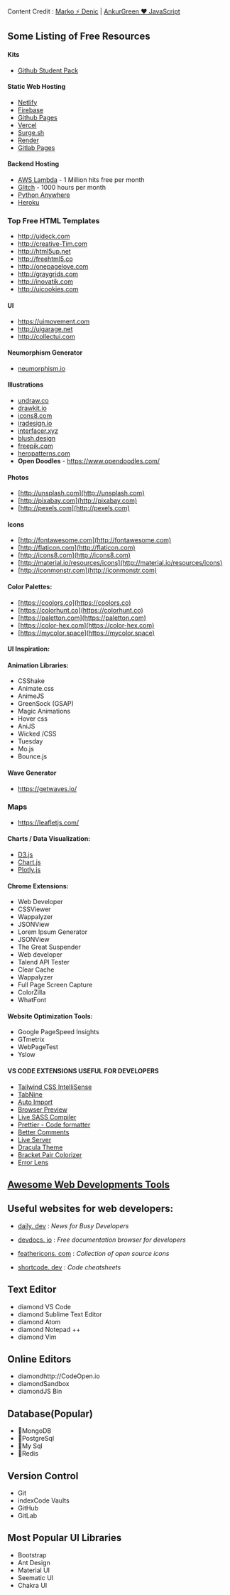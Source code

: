 Content Credit : [Marko ⚡ Denic](https://twitter.com/denicmarko) | [AnkurGreen :heart: JavaScript](https://twitter.com/TheAnkurTyagi)

## Some Listing of Free Resources

#### Kits
- [Github Student Pack](https://education.github.com/pack)

#### Static Web Hosting 
- [Netlify](https://netlify.com)
- [Firebase](http://firebase.google.com)
- [Github Pages](http://pages.github.com)
- [Vercel](http://vercel.com)
- [Surge.sh](http://surge.sh)
- [Render](http://render.com)
- [Gitlab Pages](https://docs.gitlab.com/ee/user/project/pages/)

#### Backend Hosting
- [AWS Lambda](https://aws.amazon.com/lambda/) - 1 Million hits free per month
- [Glitch](https://glitch.com/) - 1000 hours per month
- [Python Anywhere](https://www.pythonanywhere.com)
- [Heroku](https://www.heroku.com/free)

### Top Free HTML Templates
- http://uideck.com
- http://creative-Tim.com
- http://html5up.net 
- http://freehtml5.co 
- http://onepagelove.com
- http://graygrids.com
- http://inovatik.com
- http://uicookies.com


#### UI
- https://uimovement.com
- http://uigarage.net
- http://collectui.com

#### Neumorphism Generator
- [neumorphism.io](https://neumorphism.io/#76f353)

#### Illustrations 
- [undraw.co](https://undraw.co)
- [drawkit.io](https://drawkit.io)
- [icons8.com](https://icons8.com)
- [iradesign.io](https://iradesign.io)
- [interfacer.xyz](https://interfacer.xyz)
- [blush.design](https://blush.design)
- [freepik.com](https://freepik.com)
- [heropatterns.com](https://heropatterns.com)
- **Open Doodles** - https://www.opendoodles.com/

#### Photos
 - [http://unsplash.com](http://unsplash.com)
 - [http://pixabay.com](http://pixabay.com)
 - [http://pexels.com](http://pexels.com)
 
#### Icons
- [http://fontawesome.com](http://fontawesome.com)
- [http://flaticon.com](http://flaticon.com)
- [http://icons8.com](http://icons8.com)
- [http://material.io/resources/icons](http://material.io/resources/icons)
- [http://iconmonstr.com](http://iconmonstr.com)

#### Color Palettes:
- [https://coolors.co](https://coolors.co)
- [https://colorhunt.co](https://colorhunt.co)
- [https://paletton.com](https://paletton.com)
- [https://color-hex.com](https://color-hex.com)
- [https://mycolor.space](https://mycolor.space)

#### UI Inspiration:

#### Animation Libraries:

- CSShake
- Animate.css
- AnimeJS
- GreenSock (GSAP)
- Magic Animations
- Hover css
- AniJS
- Wicked /CSS
- Tuesday
- Mo.js
- Bounce.js

#### Wave Generator
- https://getwaves.io/

### Maps 
- https://leafletjs.com/

#### Charts / Data Visualization:

- [D3.js](https://d3js.org/)
- [Chart.js](https://www.chartjs.org/)
- [Plotly.js](https://plotly.com/)

#### Chrome Extensions:

- Web Developer
- CSSViewer
- Wappalyzer
- JSONView
- Lorem Ipsum Generator
- JSONView
- The Great Suspender
- Web developer
- Talend API Tester
- Clear Cache
- Wappalyzer
- Full Page Screen Capture
- ColorZilla
- WhatFont

#### Website Optimization Tools:

- Google PageSpeed Insights
- GTmetrix
- WebPageTest
- Yslow

#### VS CODE EXTENSIONS USEFUL FOR DEVELOPERS
- [Tailwind CSS IntelliSense](https://marketplace.visualstudio.com/items?itemName=bradlc.vscode-tailwindcss)
- [TabNine](https://marketplace.visualstudio.com/items?itemName=TabNine.tabnine-vscode)
- [Auto Import](https://marketplace.visualstudio.com/items?itemName=steoates.autoimport)
- [Browser Preview](https://marketplace.visualstudio.com/items?itemName=auchenberg.vscode-browser-preview)
- [Live SASS Compiler](https://t.co/ItHr4WXBHW?amp=1)
- [Prettier - Code formatter](https://marketplace.visualstudio.com/items?itemName=esbenp.prettier-vscode)
- [Better Comments](https://marketplace.visualstudio.com/items?itemName=aaron-bond.better-comments)
- [Live Server](https://marketplace.visualstudio.com/items?itemName=ritwickdey.LiveServer)
- [Dracula Theme](https://marketplace.visualstudio.com/items?itemName=dracula-theme.theme-dracula)
- [Bracket Pair Colorizer](https://marketplace.visualstudio.com/items?itemName=CoenraadS.bracket-pair-colorizer)
- [Error Lens](https://marketplace.visualstudio.com/items?itemName=usernamehw.errorlens)

## [Awesome Web Developments Tools](https://github.com/anshcena/Free-Resources-for-Developers/blob/master/Web-Development-Tools.md)

## Useful websites for web developers:
- [daily. dev](https://daily.dev/) :  *News for Busy Developers*

- [devdocs. io](https://devdocs.io/) : *Free documentation browser for developers*

- [feathericons. com](https://feathericons.com/) : *Collection of open source icons*

- [shortcode. dev](https://shortcode.dev/) : *Code cheatsheets*

## Text Editor
- diamond VS Code
- diamond Sublime Text Editor 
- diamond Atom
- diamond Notepad ++
- diamond Vim

## Online Editors

- diamondhttp://CodeOpen.io
- diamondSandbox
- diamondJS Bin

## Database(Popular)
- 🔸MongoDB
- 🔸PostgreSql
- 🔸My Sql
- 🔸Redis

## Version Control

- Git 
- indexCode Vaults
- GitHub 
- GitLab

## Most Popular UI Libraries

- Bootstrap
- Ant Design
- Material UI
- Seematic UI
- Chakra UI

